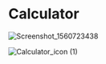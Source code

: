 # Calculator
![Screenshot_1560723438](https://user-images.githubusercontent.com/45872071/59570234-82856400-90ae-11e9-91ef-37d26631ad95.png)

![Calculator_icon (1)](https://user-images.githubusercontent.com/45872071/59557083-cfebcd80-8fe9-11e9-84b8-3519971f25b3.png)
